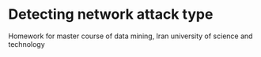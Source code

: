 # Detecting network attack type
Homework for master course of data mining, Iran university of science and technology
